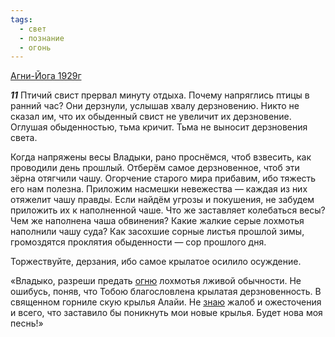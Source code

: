```yaml
---
tags:
  - свет
  - познание
  - огонь
---
```


[Агни-Йога 1929г](https://127.0.0.1:4002/agni/1929)

___11___
Птичий свист прервал минуту отдыха. Почему напряглись птицы в ранний час? Они дерзнули, услышав хвалу дерзновению. Никто не сказал им, что их обыденный свист не увеличит их дерзновение. Оглушая обыденностью, тьма кричит. Тьма не выносит дерзновения света.   

Когда напряжены весы Владыки, рано проснёмся, чтоб взвесить, как проводили день прошлый. Отберём самое дерзновенное, чтоб эти зёрна отягчили чашу. Огорчение старого мира прибавим, ибо тяжесть его нам полезна. Приложим насмешки невежества — каждая из них отяжелит чашу правды. Если найдём угрозы и покушения, не забудем приложить их к наполненной чаше. Что же заставляет колебаться весы? Чем же наполнена чаша обвинения? Какие жалкие серые лохмотья наполнили чашу суда? Как засохшие сорные листья прошлой зимы, громоздятся проклятия обыденности — сор прошлого дня.   

Торжествуйте, дерзания, ибо самое крылатое осилило осуждение.   

«Владыко, разреши предать [огню](../../../tags/#огонь) лохмотья лживой обычности. Не ошибусь, поняв, что Тобою благословлена крылатая дерзновенность. В священном горниле скую крылья Алайи. Не [знаю](../../../tags/#познание) жалоб и ожесточения и всего, что заставило бы поникнуть мои новые крылья. Будет нова моя песнь!»